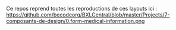 Ce repos reprend toutes les reproductions de ces layouts ici : https://github.com/becodeorg/BXLCentral/blob/master/Projects/7-composants-de-design/0.form-medical-information.png
